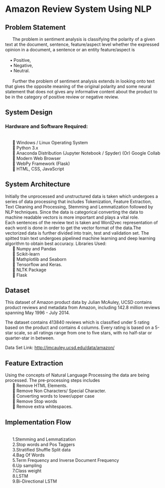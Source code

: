 
# Amazon Review System Using NLP

## Problem Statement
&nbsp;&nbsp;&nbsp;&nbsp;&nbsp;&nbsp;The problem in sentiment analysis is classifying the polarity of a given text at the document, sentence, feature/aspect level  whether the expressed opinion in a document, a sentence or an entity feature/aspect is <br>
    <br></t>&nbsp;&nbsp;&nbsp;&nbsp;•	Positive,
    <br></t>&nbsp;&nbsp;&nbsp;&nbsp;•	Negative,
    <br></t>&nbsp;&nbsp;&nbsp;&nbsp;•	Neutral.
      <br><br>
&nbsp;&nbsp;&nbsp;&nbsp;&nbsp;&nbsp;Further the problem of sentiment analysis extends in looking onto text that gives the opposite meaning of the original polarity and some neural statement that does not gives any informative content about the product to be in the category of positive review or negative review.

## System Design
### Hardware and Software Required:
<br>&nbsp;&nbsp;&nbsp;&nbsp;&nbsp;&nbsp;	Windows / Linux Operating System 
<br>&nbsp;&nbsp;&nbsp;&nbsp;&nbsp;&nbsp;	Python 3.x
<br>&nbsp;&nbsp;&nbsp;&nbsp;&nbsp;&nbsp;	Anaconda Distribution (Jupyter Notebook / Spyder)  (Or) Google Collab
<br>&nbsp;&nbsp;&nbsp;&nbsp;&nbsp;&nbsp;	Modern Web Browser
<br>&nbsp;&nbsp;&nbsp;&nbsp;&nbsp;&nbsp;	WebPy Framework (Flask)
<br>&nbsp;&nbsp;&nbsp;&nbsp;&nbsp;&nbsp;	HTML, CSS, JavaScript 

## System Architecture
Initially the unprocessed and unstructured data is taken which undergoes a series of data processing that includes Tokenization, Feature Extraction, Text Cleaning and Processing, Stemming and Lemmatization followed by NLP techniques. Since the data is categorical converting the data to machine readable vectors is more important and plays a vital role. 
<br>Each sentences of the review text is taken and Word2vec representation of each word is done in order to get the vector format of the data.The vectorized data is further divided into train, test and validation set. The spitted train text undergoes pipelined machine learning and deep learning algorithm to obtain best accuracy.
Libraries Used:
<br>&nbsp;&nbsp;&nbsp;&nbsp;&nbsp;&nbsp;	Numpy and Pandas 
<br>&nbsp;&nbsp;&nbsp;&nbsp;&nbsp;&nbsp;	Scikit-learn 
<br>&nbsp;&nbsp;&nbsp;&nbsp;&nbsp;&nbsp;	Mathplotlib and Seaborn
<br>&nbsp;&nbsp;&nbsp;&nbsp;&nbsp;&nbsp;	Tensorflow and Keras.
<br>&nbsp;&nbsp;&nbsp;&nbsp;&nbsp;&nbsp;	 NLTK Package
<br>&nbsp;&nbsp;&nbsp;&nbsp;&nbsp;&nbsp;	Flask

## Dataset
This dataset of Amazon product data by Julian McAuley, UCSD contains product reviews and metadata from Amazon, including 142.8 million reviews spanning May 1996 - July 2014. 


The dataset contains 413840  reviews which is classified under 5 rating based on the product and contains 4 columns. Every rating is based on a 5-star scale, so all ratings range from one to five stars, with no half-star or quarter-star in between.

Data Set Link:
http://jmcauley.ucsd.edu/data/amazon/



## Feature Extraction
Using the concepts of Natural Language Processing the data are being processed. The pre-processing steps includes
<br>&nbsp;&nbsp;&nbsp;&nbsp;&nbsp;&nbsp;	Remove HTML Elements.
<br>&nbsp;&nbsp;&nbsp;&nbsp;&nbsp;&nbsp;	Remove Non Characters/ Special Character.
<br>&nbsp;&nbsp;&nbsp;&nbsp;&nbsp;&nbsp;	Converting words to lower/upper case
<br>&nbsp;&nbsp;&nbsp;&nbsp;&nbsp;&nbsp;	Remove Stop words
<br>&nbsp;&nbsp;&nbsp;&nbsp;&nbsp;&nbsp;	Remove extra whitespaces.

## Implementation Flow
<br>&nbsp;&nbsp;&nbsp;&nbsp;&nbsp;&nbsp;1.Stemming and Lemmatization
<br>&nbsp;&nbsp;&nbsp;&nbsp;&nbsp;&nbsp;2.Stop words and Pos Taggers
<br>&nbsp;&nbsp;&nbsp;&nbsp;&nbsp;&nbsp;3.Stratified Shuffle Split data
<br>&nbsp;&nbsp;&nbsp;&nbsp;&nbsp;&nbsp;4.Bag Of Words
<br>&nbsp;&nbsp;&nbsp;&nbsp;&nbsp;&nbsp;5.Term Frequency and Inverse Document Frequency
<br>&nbsp;&nbsp;&nbsp;&nbsp;&nbsp;&nbsp;6.Up sampling 
<br>&nbsp;&nbsp;&nbsp;&nbsp;&nbsp;&nbsp;7.Class weight
<br>&nbsp;&nbsp;&nbsp;&nbsp;&nbsp;&nbsp;8.LSTM
<br>&nbsp;&nbsp;&nbsp;&nbsp;&nbsp;&nbsp;9.Bi-Directional LSTM

    

